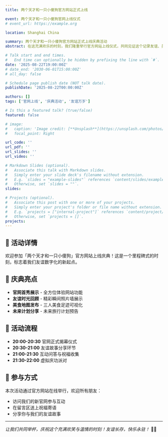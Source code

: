 ```yaml
---
title: 两个天才和一只小傻狗官方网站正式上线

event: 两个天才和一只小傻狗官网上线仪式
# event_url: https://example.org

location: Shanghai China

summary: 两个天才和一只小傻狗官方网站正式上线庆典活动
abstract: 在这充满欢乐的时刻，我们隆重举行官方网站上线仪式，共同见证这个记录友谊、美食与旅行美好时光的数字家园的诞生。

# Talk start and end times.
#   End time can optionally be hidden by prefixing the line with `#`.
date: '2025-08-22T19:00:00Z'
# date_end: '2030-06-01T15:00:00Z'
# all_day: false

# Schedule page publish date (NOT talk date).
publishDate: '2025-08-22T00:00:00Z'

authors: []
tags: ['官网上线', '庆典活动', '友谊万岁']

# Is this a featured talk? (true/false)
featured: false

# image:
#   caption: 'Image credit: [**Unsplash**](https://unsplash.com/photos/bzdhc5b3Bxs)'
#   focal_point: Right

url_code: ''
url_pdf: ''
url_slides: ''
url_video: ''

# Markdown Slides (optional).
#   Associate this talk with Markdown slides.
#   Simply enter your slide deck's filename without extension.
#   E.g. `slides = "example-slides"` references `content/slides/example-slides.md`.
#   Otherwise, set `slides = ""`.
slides:

# Projects (optional).
#   Associate this post with one or more of your projects.
#   Simply enter your project's folder or file name without extension.
#   E.g. `projects = ["internal-project"]` references `content/project/deep-learning/index.md`.
#   Otherwise, set `projects = []`.
projects:
---
```


## 🎉 活动详情

欢迎参加「两个天才和一只小傻狗」官方网站上线庆典！这是一个里程碑式的时刻，标志着我们友谊数字化的新起点。

## 🌟 庆典亮点

- **官网首秀展示** - 全方位体验网站功能
- **友谊时光回顾** - 精彩瞬间照片墙展示
- **美食地图发布** - 三人美食足迹可视化
- **未来计划分享** -  未来旅行计划预告

## 📅 活动流程

- **20:00-20:30** 官网正式揭幕仪式
- **20:30-21:00** 友谊故事分享环节
- **21:00-21:30** 互动问答与祝福收集
- **21:30-22:00** 虚拟庆功派对

## 💫 参与方式

本次活动通过官方网站在线举行，欢迎所有朋友：
- 访问我们的新官网参与互动
- 在留言区送上祝福寄语
- 分享你与我们的友谊故事

---

*让我们共同举杯，庆祝这个充满欢笑与温情的时刻！友谊长存，快乐永驻！* 🥂✨